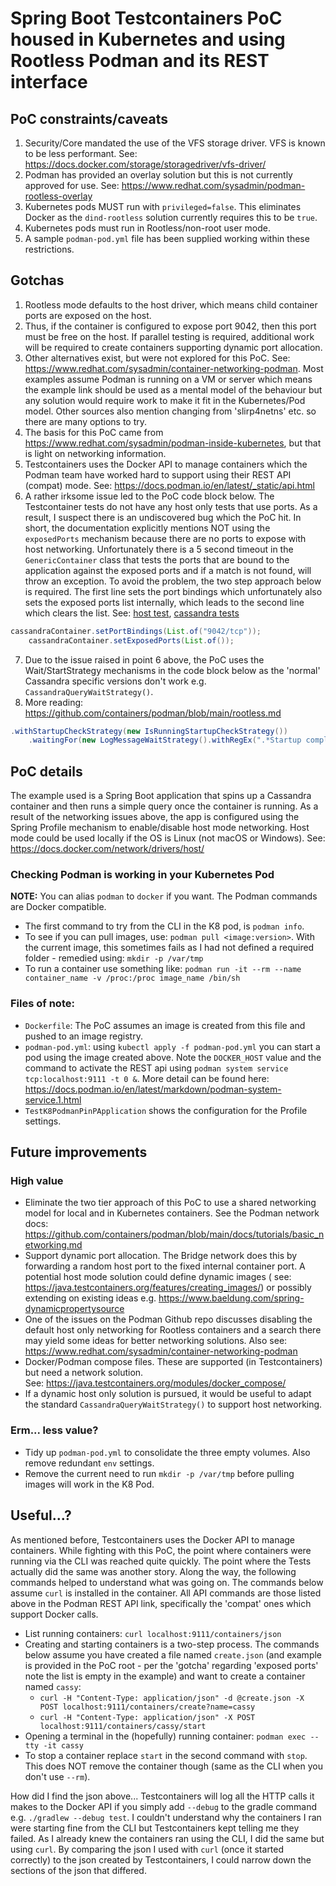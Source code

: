 # Spring Boot Testcontainers PoC housed in Kubernetes and using Rootless Podman and its REST interface

## PoC constraints/caveats

1. Security/Core mandated the use of the VFS storage driver. VFS is known to be less performant.
   See: https://docs.docker.com/storage/storagedriver/vfs-driver/
2. Podman has provided an overlay solution but this is not currently approved for use.
   See: https://www.redhat.com/sysadmin/podman-rootless-overlay
3. Kubernetes pods MUST run with `privileged=false`. This eliminates Docker as the `dind-rootless` solution currently
   requires this to be `true`.
4. Kubernetes pods must run in Rootless/non-root user mode.
5. A sample `podman-pod.yml` file has been supplied working within these restrictions.

## Gotchas

1. Rootless mode defaults to the host driver, which means child container ports are exposed on the host.
2. Thus, if the container is configured to expose port 9042, then this port must be free on the host. If
   parallel testing is required, additional work will be required to create containers supporting dynamic port
   allocation.
3. Other alternatives exist, but were not explored for this PoC.
   See: https://www.redhat.com/sysadmin/container-networking-podman.
   Most examples assume Podman is running on a VM or server which means the example link should be used as a mental
   model of the behaviour but any solution would require work to make it fit in the Kubernetes/Pod model. Other 
sources also mention changing from 'slirp4netns' etc. so there are many options to try.
4. The basis for this PoC came from https://www.redhat.com/sysadmin/podman-inside-kubernetes, but that is
   light on networking information.
5. Testcontainers uses the Docker API to manage containers which the Podman team have worked hard to support
   using their REST API (compat) mode. See: https://docs.podman.io/en/latest/_static/api.html
6. A rather irksome issue led to the PoC code block below. The Testcontainer tests do not have any host only
   tests that use ports. As a result, I suspect there is an undiscovered bug which the PoC hit. In short, the
   documentation explicitly mentions NOT using the `exposedPorts` mechanism because there are no ports to expose
   with host networking. Unfortunately there is a 5 second timeout in the `GenericContainer` class that tests the
   ports that are bound to the application against the exposed ports and if a match is not found, will throw an
   exception. To avoid the problem, the two step approach below is required. The first line sets the port bindings
   which unfortunately also sets the exposed ports list internally, which leads to the second line which clears
   the list.
   See: [host test](https://github.com/testcontainers/testcontainers-java/blob/7b69ca0fdc71c12a9ec6f23eff7ab6fedc19388d/core/src/test/java/org/testcontainers/junit/DockerNetworkModeTest.java#L36),
   [cassandra tests](https://github.com/testcontainers/testcontainers-java/blob/7b69ca0fdc71c12a9ec6f23eff7ab6fedc19388d/modules/cassandra/src/test/java/org/testcontainers/containers/CassandraContainerTest.java#L15)

```java
cassandraContainer.setPortBindings(List.of("9042/tcp"));
    cassandraContainer.setExposedPorts(List.of());
```

7. Due to the issue raised in point 6 above, the PoC uses the Wait/StartStrategy mechanisms in the code block
   below as the 'normal' Cassandra specific versions don't work e.g. `CassandraQueryWaitStrategy()`.
8. More reading: https://github.com/containers/podman/blob/main/rootless.md

```java
.withStartupCheckStrategy(new IsRunningStartupCheckStrategy())
    .waitingFor(new LogMessageWaitStrategy().withRegEx(".*Startup complete.*"));
```

## PoC details

The example used is a Spring Boot application that spins up a Cassandra container and then runs a simple
query once the container is running. As a result of the networking issues above, the app is configured using
the Spring Profile mechanism to enable/disable host mode networking. Host mode could be used locally if 
the OS is Linux (not macOS or Windows). See: https://docs.docker.com/network/drivers/host/

### Checking Podman is working in your Kubernetes Pod

**NOTE:** You can alias `podman` to `docker` if you want. The Podman commands are Docker compatible.

- The first command to try from the CLI in the K8 pod, is `podman info`.
- To see if you can pull images, use: `podman pull <image:version>`. With the current image, this sometimes
  fails as I had not defined a required folder - remedied using: `mkdir -p /var/tmp`
- To run a container use something like: `podman run -it --rm --name container_name -v /proc:/proc image_name /bin/sh`

### Files of note:

- `Dockerfile`: The PoC assumes an image is created from this file and pushed to an image registry.
- `podman-pod.yml`: using `kubectl apply -f podman-pod.yml` you can start a pod using the image created
  above. Note the `DOCKER_HOST` value and the command to activate the REST api
  using `podman system service tcp:localhost:9111 -t 0 &`.
  More detail can be found here: https://docs.podman.io/en/latest/markdown/podman-system-service.1.html
- `TestK8PodmanPinPApplication` shows the configuration for the Profile settings.

## Future improvements

### High value

- Eliminate the two tier approach of this PoC to use a shared networking model for local and in Kubernetes containers. 
See the Podman network docs: https://github.com/containers/podman/blob/main/docs/tutorials/basic_networking.md
- Support dynamic port allocation. The Bridge network does this by forwarding a random host port to the fixed internal
  container port. A potential host mode solution could define dynamic images (
  see: https://java.testcontainers.org/features/creating_images/)
  or possibly extending on existing ideas e.g. https://www.baeldung.com/spring-dynamicpropertysource
- One of the issues on the Podman Github repo discusses disabling the default host only networking for Rootless
  containers and a search there may yield some ideas for better networking solutions. 
Also see: https://www.redhat.com/sysadmin/container-networking-podman
- Docker/Podman compose files. These are supported (in Testcontainers) but need a network solution.  
  See: https://java.testcontainers.org/modules/docker_compose/
- If a dynamic host only solution is pursued, it would be useful to adapt the standard `CassandraQueryWaitStrategy()`
  to support host networking.

### Erm... less value?

- Tidy up `podman-pod.yml` to consolidate the three empty volumes. Also remove redundant `env` settings.
- Remove the current need to run `mkdir -p /var/tmp` before pulling images will work in the K8 Pod.

## Useful...?

As mentioned before, Testcontainers uses the Docker API to manage containers. While fighting with this
PoC, the point where containers were running via the CLI was reached quite quickly. The point where the
Tests actually did the same was another story. Along the way, the following commands helped to understand
what was going on. The commands below assume `curl` is installed in the container. All API commands
are those listed above in the Podman REST API link, specifically the 'compat' ones which support Docker
calls.

- List running containers: `curl localhost:9111/containers/json`
- Creating and starting containers is a two-step process. The commands below assume you have created a file named
  `create.json` (and example is provided in the PoC root - per the 'gotcha' regarding 'exposed ports' note the
  list is empty in the example) and want to create a container named `cassy`:
    - `curl -H "Content-Type: application/json" -d @create.json -X POST localhost:9111/containers/create?name=cassy`
    - `curl -H "Content-Type: application/json" -X POST localhost:9111/containers/cassy/start`
- Opening a terminal in the (hopefully) running container: `podman exec --tty -it cassy`
- To stop a container replace `start` in the second command with `stop`. This does NOT remove the container
  though (same as the CLI when you don't use `--rm`).

How did I find the json above... Testcontainers will log all the HTTP calls it makes to the Docker API if
you simply add `--debug` to the gradle command e.g. `./gradlew --debug test`. I couldn't understand why
the containers I ran were starting fine from the CLI but Testcontainers kept telling me they failed. As
I already knew the containers ran using the CLI, I did the same but using `curl`. By comparing the json
I used with `curl` (once it started correctly) to the json created by Testcontainers, I could narrow down
the sections of the json that differed.  